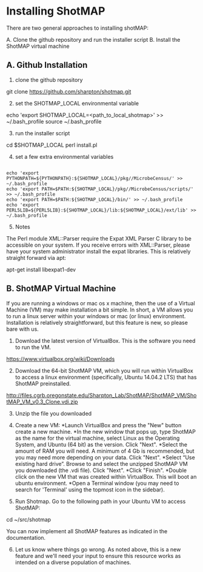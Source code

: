 Installing ShotMAP
==================

There are two general approaches to installing shotMAP:

A. Clone the github repository and run the installer script
B. Install the ShotMAP virtual machine

A. Github Installation
----------------------

1) clone the github repository

git clone https://github.com/sharpton/shotmap.git

2) set the SHOTMAP_LOCAL environmental variable

echo 'export SHOTMAP_LOCAL=<path_to_local_shotmap>' >> ~/.bash_profile
source ~/.bash_profile

3) run the installer script

cd $SHOTMAP_LOCAL
perl install.pl

4) set a few extra environmental variables
<pre><code>
echo 'export PYTHONPATH=${PYTHONPATH}:${SHOTMAP_LOCAL}/pkg//MicrobeCensus/' >> ~/.bash_profile
echo 'export PATH=$PATH:${SHOTMAP_LOCAL}/pkg//MicrobeCensus/scripts/' >> ~/.bash_profile
echo 'export PATH=$PATH:${SHOTMAP_LOCAL}/bin/' >> ~/.bash_profile
echo 'export PERL5LIB=${PERL5LIB}:${SHOTMAP_LOCAL}/lib:${SHOTMAP_LOCAL}/ext/lib' >> ~/.bash_profile
</code></pre>

5) Notes

The Perl module XML::Parser require the Expat XML Parser C library to be accessible on your system. 
If you receive errors with XML::Parser, please have your system administrator install the expat
libraries. This is relatively straight forward via apt:

apt-get install libexpat1-dev

B. ShotMAP Virtual Machine
--------------------------

If you are running a windows or mac os x machine, then the use of a Virtual Machine (VM) 
may make installation a bit simple. In short, a VM allows you to run a linux server within
your windows or mac (or linux) environment. Installation is relatively straightforward, but 
this feature is new, so please bare with us.

1) Download the latest version of VirtualBox. This is the software you need to run the VM.

https://www.virtualbox.org/wiki/Downloads

2) Download the 64-bit ShotMAP VM, which you will run within VirtualBox to access a linux
environment (specifically, Ubuntu 14.04.2 LTS) that has ShotMAP preinstalled. 

http://files.cgrb.oregonstate.edu/Sharpton_Lab/ShotMAP/ShotMAP_VM/ShotMAP_VM_v0.3_Clone.vdi.zip

3) Unzip the file you downloaded

4) Create a new VM:
*Launch VirtualBox and press the "New" button create a new machine.
*In the new window that pops up, type ShotMAP as the name for the virtual machine, select Linux as the Operating System, and Ubuntu (64 bit) as the version. Click "Next".
*Select the amount of RAM you will need. A minimum of 4 Gb is recommended, but you may need more depending on your data. Click "Next".
*Select “Use existing hard drive”. Browse to and select the unzipped ShotMAP VM you downloaded (the .vdi file). Click "Next".
*Click "Finish".
*Double click on the new VM that was created within VirtualBox. This will boot an ubuntu environment.
*Open a Terminal window (you may need to search for 'Terminal' using the topmost icon in the sidebar).

5) Run Shotmap. Go to the following path in your Ubuntu VM to access ShotMAP:

cd ~/src/shotmap

You can now implement all ShotMAP features as indicated in the documentation.

6) Let us know where things go wrong. As noted above, this is a new feature and we'll need your input to ensure this resource works as intended on a diverse population of machines.

